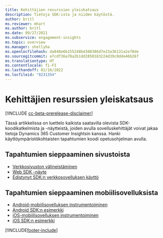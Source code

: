 ```yaml
---
title: Kehittäjien resurssien yleiskatsaus
description: Tietoja SDK:ista ja niiden käytöstä.
author: britl
ms.reviewer: mhart
ms.author: britl
ms.date: 09/27/2021
ms.subservice: engagement-insights
ms.topic: overview
ms.manager: shellyha
ms.openlocfilehash: da848e6b155248bd308386d7e23a36131a2e78de
ms.sourcegitcommit: e7cdf36a78a2b1dd2850183224d39c8dde46b26f
ms.translationtype: HT
ms.contentlocale: fi-FI
ms.lasthandoff: 02/16/2022
ms.locfileid: "8231354"
---
```

# <a name="developer-resources-overview"></a>Kehittäjien resurssien yleiskatsaus

[!INCLUDE [cc-beta-prerelease-disclaimer](includes/cc-beta-prerelease-disclaimer.md)]

Tässä artikkelissa on luettelo kaikista saatavilla olevista SDK-koodikatkelmista ja -näytteistä, joiden avulla sovelluskehittäjät voivat jakaa tietoja Dynamics 365 Customer Insightsin kanssa. Hanki käyttöympäristökohtaisten tapahtumien koodi opetusohjelman avulla.

## <a name="capture-events-from-websites"></a>Tapahtumien sieppaaminen sivustoista

- [Verkkosivuston välineistäminen](instrument-website.md)
- [Web SDK -näyte](websdk-sample.md)
- [Edistynyt SDK:n verkkosovelluksen käyttö](advanced-SDK-implementation.md)

## <a name="capture-events-from-mobile-apps"></a>Tapahtumien sieppaaminen mobiilisovelluksista

- [Android-mobiilisovelluksen instrumentoiminen](get-started-android.md)
- [Android SDK:n esimerkki](androidsdk-sample.md)
- [iOS-mobiilisovelluksen instrumentoiminen](get-started-ios.md)
- [iOS SDK:n esimerkki](iossdk-sample.md)

[!INCLUDE[footer-include](../includes/footer-banner.md)]
